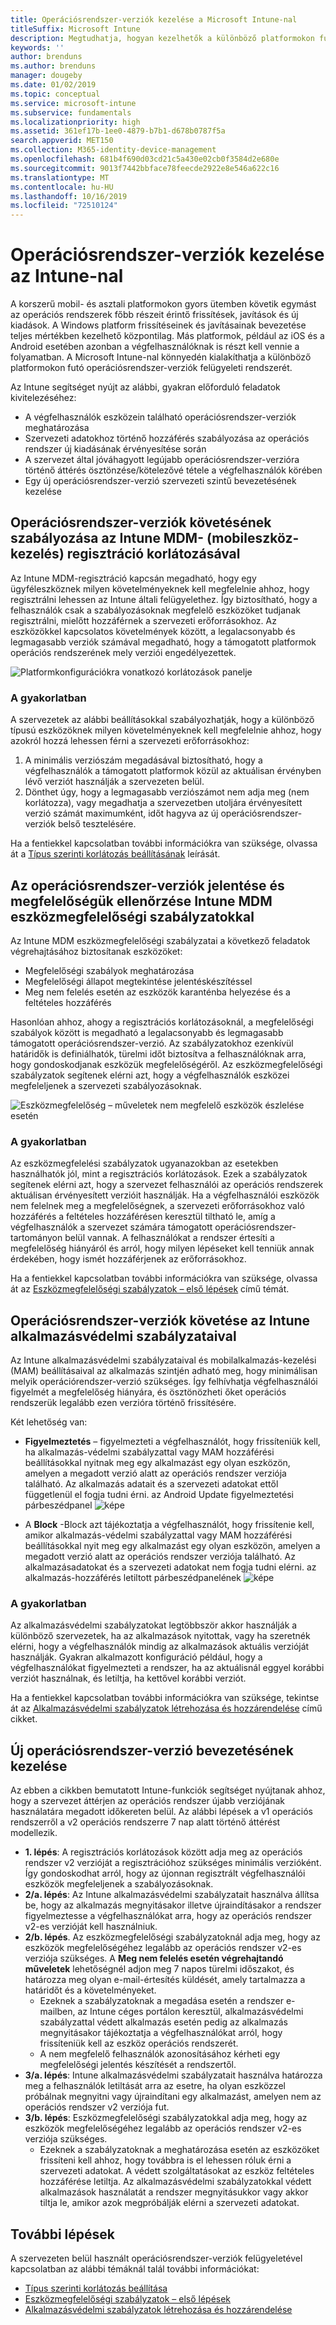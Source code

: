 ```yaml
---
title: Operációsrendszer-verziók kezelése a Microsoft Intune-nal
titleSuffix: Microsoft Intune
description: Megtudhatja, hogyan kezelhetők a különböző platformokon futó operációsrendszer-verziók a Microsoft Intune-nal.
keywords: ''
author: brenduns
ms.author: brenduns
manager: dougeby
ms.date: 01/02/2019
ms.topic: conceptual
ms.service: microsoft-intune
ms.subservice: fundamentals
ms.localizationpriority: high
ms.assetid: 361ef17b-1ee0-4879-b7b1-d678b0787f5a
search.appverid: MET150
ms.collection: M365-identity-device-management
ms.openlocfilehash: 681b4f690d03cd21c5a430e02cb0f3584d2e680e
ms.sourcegitcommit: 9013f7442bbface78feecde2922e8e546a622c16
ms.translationtype: MT
ms.contentlocale: hu-HU
ms.lasthandoff: 10/16/2019
ms.locfileid: "72510124"
---
```

# <a name="manage-operating-system-versions-with-intune"></a>Operációsrendszer-verziók kezelése az Intune-nal
A korszerű mobil- és asztali platformokon gyors ütemben követik egymást az operációs rendszerek főbb részeit érintő frissítések, javítások és új kiadások. A Windows platform frissítéseinek és javításainak bevezetése teljes mértékben kezelhető központilag. Más platformok, például az iOS és a Android esetében azonban a végfelhasználóknak is részt kell vennie a folyamatban.  A Microsoft Intune-nal könnyedén kialakíthatja a különböző platformokon futó operációsrendszer-verziók felügyeleti rendszerét.

Az Intune segítséget nyújt az alábbi, gyakran előforduló feladatok kivitelezéséhez: 
- A végfelhasználók eszközein található operációsrendszer-verziók meghatározása
- Szervezeti adatokhoz történő hozzáférés szabályozása az operációs rendszer új kiadásának érvényesítése során
- A szervezet által jóváhagyott legújabb operációsrendszer-verzióra történő áttérés ösztönzése/kötelezővé tétele a végfelhasználók körében
- Egy új operációsrendszer-verzió szervezeti szintű bevezetésének kezelése
  
## <a name="operating-system-version-control-using-intune-mobile-device-management-mdm-enrollment-restrictions"></a>Operációsrendszer-verziók követésének szabályozása az Intune MDM- (mobileszköz-kezelés) regisztráció korlátozásával
Az Intune MDM-regisztráció kapcsán megadható, hogy egy ügyféleszköznek milyen követelményeknek kell megfelelnie ahhoz, hogy regisztrálni lehessen az Intune általi felügyelethez. Így biztosítható, hogy a felhasználók csak a szabályozásoknak megfelelő eszközöket tudjanak regisztrálni, mielőtt hozzáférnek a szervezeti erőforrásokhoz. Az eszközökkel kapcsolatos követelmények között, a legalacsonyabb és legmagasabb verziók számával megadható, hogy a támogatott platformok operációs rendszerének mely verziói engedélyezettek.

![Platformkonfigurációkra vonatkozó korlátozások panelje](./media/manage-os-versions/os-version-platform-configurations.png)

### <a name="in-practice"></a>A gyakorlatban

A szervezetek az alábbi beállításokkal szabályozhatják, hogy a különböző típusú eszközöknek milyen követelményeknek kell megfelelnie ahhoz, hogy azokról hozzá lehessen férni a szervezeti erőforrásokhoz:

1. A minimális verziószám megadásával biztosítható, hogy a végfelhasználók a támogatott platformok közül az aktuálisan érvényben lévő verziót használják a szervezeten belül.
2. Dönthet úgy, hogy a legmagasabb verziószámot nem adja meg (nem korlátozza), vagy megadhatja a szervezetben utoljára érvényesített verzió számát maximumként, időt hagyva az új operációsrendszer-verziók belső tesztelésére.

Ha a fentiekkel kapcsolatban további információkra van szüksége, olvassa át a [Típus szerinti korlátozás beállításának](../enrollment/enrollment-restrictions-set.md#create-a-device-type-restriction) leírását.

## <a name="operating-system-version-reporting-and-compliance-with-intune-mdm-device-compliance-policies"></a>Az operációsrendszer-verziók jelentése és megfelelőségük ellenőrzése Intune MDM eszközmegfelelőségi szabályzatokkal

Az Intune MDM eszközmegfelelőségi szabályzatai a következő feladatok végrehajtásához biztosítanak eszközöket:

- Megfelelőségi szabályok meghatározása
- Megfelelőségi állapot megtekintése jelentéskészítéssel
- Meg nem felelés esetén az eszközök karanténba helyezése és a feltételes hozzáférés

Hasonlóan ahhoz, ahogy a regisztrációs korlátozásoknál, a megfelelőségi szabályok között is megadható a legalacsonyabb és legmagasabb támogatott operációsrendszer-verzió. Az szabályzatokhoz ezenkívül határidők is definiálhatók, türelmi időt biztosítva a felhasználóknak arra, hogy gondoskodjanak eszközük megfelelőségéről. Az eszközmegfelelőségi szabályzatok segítenek elérni azt, hogy a végfelhasználók eszközei megfeleljenek a szervezeti szabályozásoknak.

![Eszközmegfelelőség – műveletek nem megfelelő eszközök észlelése esetén](./media/manage-os-versions/os-version-actions-noncompliance.png)

### <a name="in-practice"></a>A gyakorlatban
Az eszközmegfelelési szabályzatok ugyanazokban az esetekben használhatók jól, mint a regisztrációs korlátozások. Ezek a szabályzatok segítenek elérni azt, hogy a szervezet felhasználói az operációs rendszerek aktuálisan érvényesített verzióit használják. Ha a végfelhasználói eszközök nem felelnek meg a megfelelőségnek, a szervezeti erőforrásokhoz való hozzáférés a feltételes hozzáférésen keresztül tiltható le, amíg a végfelhasználók a szervezet számára támogatott operációsrendszer-tartományon belül vannak. A felhasználókat a rendszer értesíti a megfelelőség hiányáról és arról, hogy milyen lépéseket kell tenniük annak érdekében, hogy ismét hozzáférjenek az erőforrásokhoz.   

Ha a fentiekkel kapcsolatban további információkra van szüksége, olvassa át az [Eszközmegfelelőségi szabályzatok – első lépések](../protect/device-compliance-get-started.md) című témát.
 
## <a name="operating-system-version-controls-using-intune-app-protection-policies"></a>Operációsrendszer-verziók követése az Intune alkalmazásvédelmi szabályzataival    
Az Intune alkalmazásvédelmi szabályzataival és mobilalkalmazás-kezelési (MAM) beállításaival az alkalmazás szintjén adható meg, hogy minimálisan melyik operációrendszer-verzió szükséges. Így felhívhatja végfelhasználói figyelmét a megfelelőség hiányára, és ösztönözheti őket operációs rendszerük legalább ezen verzióra történő frissítésére.
 
Két lehetőség van: 
- **Figyelmeztetés** – figyelmezteti a végfelhasználót, hogy frissíteniük kell, ha alkalmazás-védelmi szabályzattal vagy MAM hozzáférési beállításokkal nyitnak meg egy alkalmazást egy olyan eszközön, amelyen a megadott verzió alatt az operációs rendszer verziója található. Az alkalmazás adatait és a szervezeti adatokat ettől függetlenül el fogja tudni érni.
  az Android Update figyelmeztetési párbeszédpanel ![képe](./media/manage-os-versions/os-version-update-warning.png) 

- A **Block** -Block azt tájékoztatja a végfelhasználót, hogy frissítenie kell, amikor alkalmazás-védelmi szabályzattal vagy MAM hozzáférési beállításokkal nyit meg egy alkalmazást egy olyan eszközön, amelyen a megadott verzió alatt az operációs rendszer verziója található. Az alkalmazásadatokat és a szervezeti adatokat nem fogja tudni elérni.
  az alkalmazás-hozzáférés letiltott párbeszédpanelének ![képe](./media/manage-os-versions/os-version-access-blocked.png)

### <a name="in-practice"></a>A gyakorlatban
Az alkalmazásvédelmi szabályzatokat legtöbbször akkor használják a különböző szervezetek, ha az alkalmazások nyitottak, vagy ha szeretnék elérni, hogy a végfelhasználók mindig az alkalmazások aktuális verzióját használják. Gyakran alkalmazott konfiguráció például, hogy a végfelhasználókat figyelmezteti a rendszer, ha az aktuálisnál eggyel korábbi verziót használnak, és letiltja, ha kettővel korábbi verziót.
 
Ha a fentiekkel kapcsolatban további információkra van szüksége, tekintse át az [Alkalmazásvédelmi szabályzatok létrehozása és hozzárendelése](../apps/app-protection-policies.md) című cikket.

## <a name="managing-a-new-operating-system-version-rollout"></a>Új operációsrendszer-verzió bevezetésének kezelése
Az ebben a cikkben bemutatott Intune-funkciók segítséget nyújtanak ahhoz, hogy a szervezet áttérjen az operációs rendszer újabb verziójának használatára megadott időkereten belül. Az alábbi lépések a v1 operációs rendszerről a v2 operációs rendszerre 7 nap alatt történő áttérést modellezik.
- **1. lépés**: A regisztrációs korlátozások között adja meg az operációs rendszer v2 verzióját a regisztrációhoz szükséges minimális verzióként. Így gondoskodhat arról, hogy az újonnan regisztrált végfelhasználói eszközök megfeleljenek a szabályozásoknak.
- **2/a. lépés**: Az Intune alkalmazásvédelmi szabályzatait használva állítsa be, hogy az alkalmazás megnyitásakor illetve újraindításakor a rendszer figyelmeztesse a végfelhasználókat arra, hogy az operációs rendszer v2-es verzióját kell használniuk.
- **2/b. lépés**. Az eszközmegfelelőségi szabályzatoknál adja meg, hogy az eszközök megfelelőségéhez legalább az operációs rendszer v2-es verziója szükséges. A **Meg nem felelés esetén végrehajtandó műveletek** lehetőségnél adjon meg 7 napos türelmi időszakot, és határozza meg olyan e-mail-értesítés küldését, amely tartalmazza a határidőt és a követelményeket.
  - Ezeknek a szabályzatoknak a megadása esetén a rendszer e-mailben, az Intune céges portálon keresztül, alkalmazásvédelmi szabályzattal védett alkalmazás esetén pedig az alkalmazás megnyitásakor tájékoztatja a végfelhasználókat arról, hogy frissíteniük kell az eszköz operációs rendszerét.
  - A nem megfelelő felhasználók azonosításához kérheti egy megfelelőségi jelentés készítését a rendszertől. 
- **3/a. lépés**: Intune alkalmazásvédelmi szabályzatait használva határozza meg a felhasználók letiltását arra az esetre, ha olyan eszközzel próbálnak megnyitni vagy újraindítani egy alkalmazást, amelyen nem az operációs rendszer v2 verziója fut.
- **3/b. lépés**: Eszközmegfelelőségi szabályzatokkal adja meg, hogy az eszközök megfelelőségéhez legalább az operációs rendszer v2-es verziója szükséges.
  - Ezeknek a szabályzatoknak a meghatározása esetén az eszközöket frissíteni kell ahhoz, hogy továbbra is el lehessen róluk érni a szervezeti adatokat. A védett szolgáltatásokat az eszköz feltételes hozzáférése letiltja. Az alkalmazásvédelmi szabályzatokkal védett alkalmazások használatát a rendszer megnyitásukkor vagy akkor tiltja le, amikor azok megpróbálják elérni a szervezeti adatokat.

## <a name="next-steps"></a>További lépések

A szervezeten belül használt operációsrendszer-verziók felügyeletével kapcsolatban az alábbi témáknál talál további információkat:

- [Típus szerinti korlátozás beállítása](../enrollment/enrollment-restrictions-set.md#create-a-device-type-restriction)
- [Eszközmegfelelőségi szabályzatok – első lépések](../protect/device-compliance-get-started.md)
- [Alkalmazásvédelmi szabályzatok létrehozása és hozzárendelése](../apps/app-protection-policies.md)

